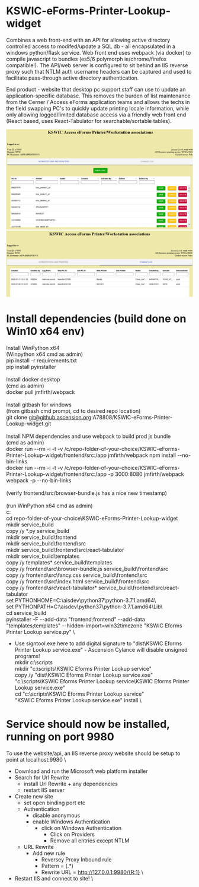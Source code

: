 # KSWIC-eForms-Printer-Lookup-widget
Combines a web front-end with an API for allowing active directory controlled access to modifed/update a SQL db - all encapsulated in a windows python/flask service.  Web front end uses webpack (via docker) to compile javascript to bundles (es5/6 polymorph ie/chrome/firefox compatible!).  The API/web server is configured to sit behind an IIS reverse proxy such that NTLM auth username headers can
be captured and used to facilitate pass-through active directory authentication.

End product - website that desktop pc support staff can use to update an application-specific database.  This removes the burden of 
list maintenance from the Cerner / Access eForms application teams and allows the techs in the field swapping PC's to quickly 
update printing locale information, while only allowing logged/limited database access via a friendly web front end (React based, uses 
React-Tabulator for searchable/sortable tables).

![React front-end tab 1](https://github.com/matthew-brown-mlsci/KSWIC-eForms-Printer-Lookup-widget/blob/master/screencap1.jpg)
![React front-end tab 2](https://github.com/matthew-brown-mlsci/KSWIC-eForms-Printer-Lookup-widget/blob/master/screencap2.jpg)

# Install dependencies (build done on Win10 x64 env)
Install WinPython x64\
(Winpython x64 cmd as admin)\
pip install -r requirements.txt\
pip install pyinstaller\
\
Install docker desktop\
(cmd as admin)\
docker pull jmfirth/webpack\
\
Install gitbash for windows\
(from gitbash cmd prompt, cd to desired repo location)\
git clone git@github.ascension.org:A78808/KSWIC-eForms-Printer-Lookup-widget.git\
\
Install NPM dependencies and use webpack to build prod js bundle\
(cmd as admin)\
docker run --rm -i -t -v /c/repo-folder-of-your-choice/KSWIC-eForms-Printer-Lookup-widget/frontend/src:/app jmfirth/webpack npm install --no-bin-links\
docker run --rm -i -t -v /c/repo-folder-of-your-choice/KSWIC-eForms-Printer-Lookup-widget/frontend/src:/app -p 3000:8080 jmfirth/webpack webpack -p --no-bin-links\
\
(verify frontend/src/browser-bundle.js has a nice new timestamp)\
\
(run WinPython x64 cmd as admin)\
c:\
cd repo-folder-of-your-choice\KSWIC-eForms-Printer-Lookup-widget\
mkdir service_build \
copy /y *.py service_build \
mkdir service_build\frontend \
mkdir service_build\frontend\src \
mkdir service_build\frontend\src\react-tabulator \
mkdir service_build\templates \
copy /y templates\* service_build\templates \
copy /y frontend\src\browser-bundle.js service_build\frontend\src \
copy /y frontend\src\fancy.css service_build\frontend\src \
copy /y frontend\src\index.html service_build\frontend\src \
copy /y frontend\src\react-tabulator\* service_build\frontend\src\react-tabulator \
set PYTHONHOME=C:\aisdev\python37\python-3.7.1.amd64\ \
set PYTHONPATH=C:\aisdev\python37\python-3.7.1.amd64\Lib\ \
cd service_build \
pyinstaller -F --add-data "frontend;frontend" --add-data "templates;templates" --hidden-import=win32timezone "KSWIC Eforms Printer Lookup service.py" \
- Use signtool.exe here to add digital signature to "dist\KSWIC Eforms Printer Lookup service.exe" - Ascension Cylance will disable unsigned programs! \
mkdir c:\scripts \
mkdir "c:\scripts\KSWIC Eforms Printer Lookup service" \
copy /y "dist\KSWIC Eforms Printer Lookup service.exe" "c:\scripts\KSWIC Eforms Printer Lookup service\KSWIC Eforms Printer Lookup service.exe" \
cd "c:\scripts\KSWIC Eforms Printer Lookup service" \
"KSWIC Eforms Printer Lookup service.exe" install \

# Service should now be installed, running on port 9980
To use the website/api, an IIS reverse proxy website should be setup to point at localhost:9980 \
- Download and run the Microsoft web platform installer
- Search for Url Rewrite
    - install Url Rewrite + any dependencies
    - restart IIS server
- Create new site 
    - set open binding port etc
    - Authentication
        - disable anonymous
        - enable Windows Authentication
            - click on Windows Authentication
                - Click on Providers 
                - Remove all entries except NTLM 
    - URL Rewrite 
        - Add new rule 
            - Reversey Proxy Inbound rule 
            - Pattern = (.*) 
            - Rewrite URL = http://127.0.0.1:9980/{R:1} 
\
- Restart IIS and connect to site! \
